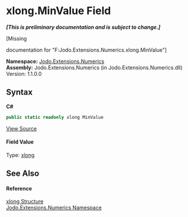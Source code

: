 # xlong.MinValue Field
 _**\[This is preliminary documentation and is subject to change.\]**_

\[Missing <summary> documentation for "F:Jodo.Extensions.Numerics.xlong.MinValue"\]

**Namespace:**&nbsp;<a href="N_Jodo_Extensions_Numerics">Jodo.Extensions.Numerics</a><br />**Assembly:**&nbsp;Jodo.Extensions.Numerics (in Jodo.Extensions.Numerics.dll) Version: 1.1.0.0

## Syntax

**C#**<br />
``` C#
public static readonly xlong MinValue
```

<a href="https://github.com/JosephJShort/Jodo.Extensions/blob/main/src/Jodo.Extensions.Numerics/xlong.cs" rel="noopener noreferrer" title="View the source code">View Source</a><br />

#### Field Value
Type: <a href="T_Jodo_Extensions_Numerics_xlong">xlong</a>

## See Also


#### Reference
<a href="T_Jodo_Extensions_Numerics_xlong">xlong Structure</a><br /><a href="N_Jodo_Extensions_Numerics">Jodo.Extensions.Numerics Namespace</a><br />